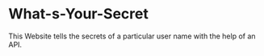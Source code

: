# What-s-Your-Secret
This Website tells the secrets of a particular user name with the help of an API.
